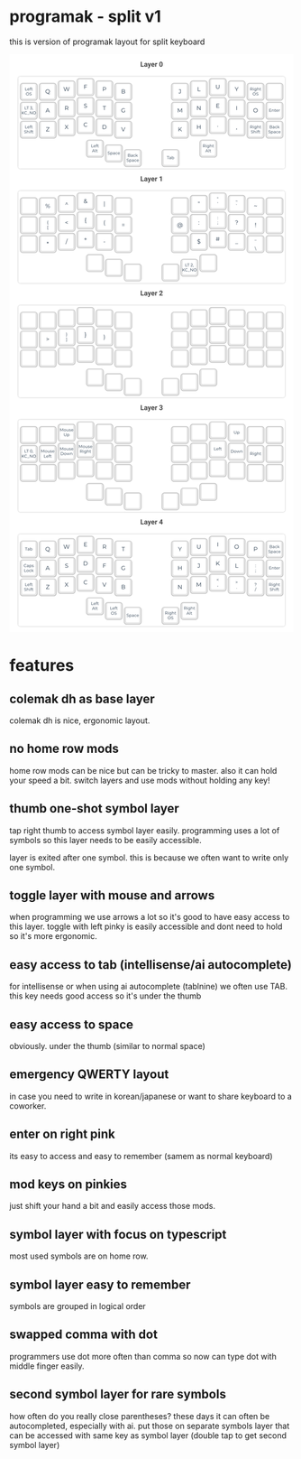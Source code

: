 # programak - split v1

this is version of programak layout for split keyboard


![](programak.png)

# features


## colemak dh as base layer

colemak dh is nice, ergonomic layout.

## no home row mods

home row mods can be nice but can be tricky to master. also it can hold your speed a bit.
switch layers and use mods without holding any key!

## thumb one-shot symbol layer

tap right thumb to access symbol layer easily. programming uses a lot of symbols so this layer needs to be easily accessible.

layer is exited after one symbol. this is because we often want to write only one symbol.

## toggle layer with mouse and arrows

when programming we use arrows a lot so it's good to have easy access to this layer.
toggle with left pinky is easily accessible and dont need to hold so it's more ergonomic.

## easy access to tab (intellisense/ai autocomplete)

for intellisense or when using ai autocomplete (tablnine) we often use TAB. this key needs good access so it's under the thumb

## easy access to space

obviously. under the thumb (similar to normal space)

## emergency QWERTY layout

in case you need to write in korean/japanese or want to share keyboard to a coworker.

## enter on right pink

its easy to access and easy to remember (samem as normal keyboard)

## mod keys on pinkies

just shift your hand a bit and easily access those mods.

## symbol layer with focus on typescript

most used symbols are on home row.

## symbol layer easy to remember

symbols are grouped in logical order

## swapped comma with dot

programmers use dot more often than comma so now can type dot with middle finger easily.

## second symbol layer for rare symbols

how often do you really close parentheses? these days it can often be autocompleted,
especially with ai. put those on separate symbols layer that can be accessed with same key
as symbol layer (double tap to get second symbol layer)



